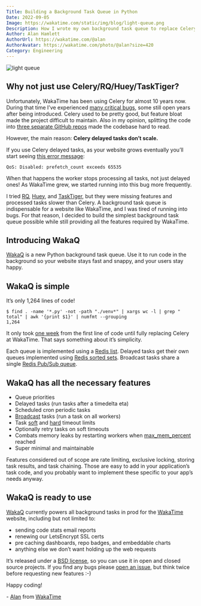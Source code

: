 ```yaml
---
Title: Building a Background Task Queue in Python
Date: 2022-09-05
Image: https://wakatime.com/static/img/blog/light-queue.png
Description: How I wrote my own background task queue to replace Celery at WakaTime.
Author: Alan Hamlett
AuthorUrl: https://wakatime.com/@alan
AuthorAvatar: https://wakatime.com/photo/@alan?size=420
Category: Engineering
---
```


<img src="https://wakatime.com/static/img/blog/light-queue.png" class="img-responsive" alt="light queue" />

## Why not just use Celery/RQ/Huey/TaskTiger?

Unfortunately, WakaTime has been using Celery for almost 10 years now.
During that time I’ve experienced [many critical bugs][celery issues], some still open years after being introduced.
Celery used to be pretty good, but feature bloat made the project difficult to maintain.
Also in my opinion, splitting the code into [three separate GitHub repos][celery changes] made the codebase hard to read.

However, the main reason:
**Celery delayed tasks don’t scale.**

If you use Celery delayed tasks, as your website grows eventually you’ll start seeing [this error message][prefetch count]:

    QoS: Disabled: prefetch_count exceeds 65535

When that happens the worker stops processing all tasks, not just delayed ones!
As WakaTime grew, we started running into this bug more frequently.

I tried [RQ][rq], [Huey][huey], and [TaskTiger][tasktiger], but they were missing features and processed tasks slower than Celery.
A background task queue is indispensable for a website like WakaTime, and I was tired of running into bugs.
For that reason, I decided to build the simplest background task queue possible while still providing all the features required by WakaTime.

## Introducing WakaQ

[WakaQ][wakaq] is a new Python background task queue.
Use it to run code in the background so your website stays fast and snappy, and your users stay happy.

## WakaQ is simple

It’s only 1,264 lines of code!

    $ find . -name '*.py' -not -path "./venv*" | xargs wc -l | grep " total" | awk '{print $1}' | numfmt --grouping
    1,264

It only took [one week][wakaq first commit] from the first line of code until fully replacing Celery at WakaTime.
That says something about it’s simplicity.

Each queue is implemented using a [Redis list][redis lists].
Delayed tasks get their own queues implemented using [Redis sorted sets][redis sorted sets].
Broadcast tasks share a single [Redis Pub/Sub queue][redis pubsub].

## WakaQ has all the necessary features

* Queue priorities
* Delayed tasks (run tasks after a timedelta eta)
* Scheduled cron periodic tasks
* [Broadcast][broadcast] tasks (run a task on all workers)
* Task [soft][soft timeout] and [hard][hard timeout] timeout limits
* Optionally retry tasks on soft timeouts
* Combats memory leaks by restarting workers when [max\_mem\_percent][max mem] reached
* Super minimal and maintainable

Features considered out of scope are rate limiting, exclusive locking, storing task results, and task chaining.
Those are easy to add in your application’s task code, and you probably want to implement these specific to your app’s needs anyway.

## WakaQ is ready to use

[WakaQ][wakaq] currently powers all background tasks in prod for the [WakaTime][wakatime] website, including but not limited to:

* sending code stats email reports
* renewing our LetsEncrypt SSL certs
* pre caching dashboards, repo badges, and embeddable charts
* anything else we don’t want holding up the web requests

It’s released under a [BSD license][license], so you can use it in open and closed source projects.
If you find any bugs please [open an issue][wakaq issues], but think twice before requesting new features :-)

Happy coding!

\- [Alan][alan] from [WakaTime][wakatime]


[celery issues]: https://github.com/celery/celery/issues?q=author%3Aalanhamlett
[celery changes]: https://docs.celeryq.dev/en/2.5-archived/changelog.html
[rq]: https://github.com/rq/rq
[huey]: https://github.com/coleifer/huey
[tasktiger]: https://github.com/closeio/tasktiger
[prefetch count]: https://github.com/celery/celery/issues/3267
[wakaq]: https://github.com/wakatime/wakaq
[broadcast]: https://github.com/wakatime/wakaq/blob/761d08f06d7d88941491e48d1cb524a1c35788ad/wakaq/task.py#L47
[soft timeout]: https://github.com/wakatime/wakaq/blob/761d08f06d7d88941491e48d1cb524a1c35788ad/wakaq/exceptions.py#L8
[hard timeout]: https://github.com/wakatime/wakaq/blob/761d08f06d7d88941491e48d1cb524a1c35788ad/wakaq/worker.py#L370
[max mem]: https://github.com/wakatime/wakaq/blob/a11d22b6a743e4fb0e220673085297bdc4aab710/wakaq/worker.py#L339
[wakaq first commit]: https://github.com/wakatime/wakaq/commits/main?after=a11d22b6a743e4fb0e220673085297bdc4aab710+104&branch=main&qualified_name=refs%2Fheads%2Fmain
[redis lists]: https://redis.io/docs/data-types/lists/
[redis sorted sets]: https://redis.io/docs/data-types/sorted-sets/
[redis pubsub]: https://redis.io/docs/manual/pubsub/
[wakatime]: https://wakatime.com/
[license]: https://github.com/wakatime/wakaq/blob/main/LICENSE
[wakaq issues]: https://github.com/wakatime/wakaq/issues
[alan]: https://wakatime.com/@alan
